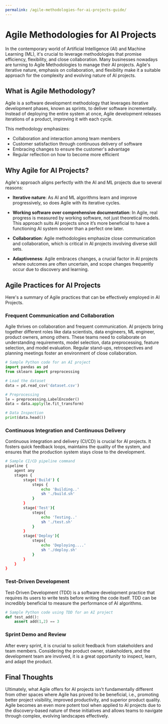 ```yaml
---
permalink: /agile-methodologies-for-ai-projects-guide/
---
```


# Agile Methodologies for AI Projects

In the contemporary world of Artificial Intelligence (AI) and Machine Learning (ML), it's crucial to leverage methodologies that promise efficiency, flexibility, and close collaboration. Many businesses nowadays are turning to Agile Methodologies to manage their AI projects. Agile's iterative nature, emphasis on collaboration, and flexibility make it a suitable approach for the complexity and evolving nature of AI projects.

## What is Agile Methodology?

Agile is a software development methodology that leverages iterative development phases, known as sprints, to deliver software incrementally. Instead of deploying the entire system at once, Agile development releases iterations of a product, improving it with each cycle.

This methodology emphasizes:

- Collaboration and interaction among team members
- Customer satisfaction through continuous delivery of software
- Embracing changes to ensure the customer's advantage
- Regular reflection on how to become more efficient

## Why Agile for AI Projects?

Agile's approach aligns perfectly with the AI and ML projects due to several reasons:

- **Iterative nature**: As AI and ML algorithms learn and improve progressively, so does Agile with its iterative cycles.

- **Working software over comprehensive documentation**: In Agile, real progress is measured by working software, not just theoretical models. This approach suits AI projects since it’s more beneficial to have a functioning AI system sooner than a perfect one later.

- **Collaboration**: Agile methodologies emphasize close communication and collaboration, which is critical in AI projects involving diverse skill sets.

- **Adaptiveness**: Agile embraces changes, a crucial factor in AI projects where outcomes are often uncertain, and scope changes frequently occur due to discovery and learning.

## Agile Practices for AI Projects

Here's a summary of Agile practices that can be effectively employed in AI Projects.

### Frequent Communication and Collaboration

Agile thrives on collaboration and frequent communication. AI projects bring together different roles like data scientists, data engineers, ML engineer, product owners, among others. These teams need to collaborate on understanding requirements, model selection, data preprocessing, feature selection, and model evaluation. Regular stand-ups, retrospectives and planning meetings foster an environment of close collaboration.

```python
# Sample Python code for an AI project
import pandas as pd
from sklearn import preprocessing

# Load the dataset
data = pd.read_csv('dataset.csv')

# Preprocessing
le = preprocessing.LabelEncoder()
data = data.apply(le.fit_transform)

# Data Inspection
print(data.head())
```

### Continuous Integration and Continuous Delivery

Continuous integration and delivery (CI/CD) is crucial for AI projects. It fosters quick feedback loops, maintains the quality of the system, and ensures that the production system stays close to the development.

```bash
# Sample CI/CD pipeline command
pipeline {
    agent any
    stages {
        stage('Build') {
            steps {
                echo 'Building..'
                sh './build.sh'
            }
        }
        stage('Test'){
            steps{
                echo 'Testing..'
                sh './test.sh'
            }
        }
        stage('Deploy'){
            steps{
                echo 'Deploying....'
                sh './deploy.sh'
            }
        }
    }
}
```

### Test-Driven Development

Test-Driven Development (TDD) is a software development practice that requires its users to write tests before writing the code itself. TDD can be incredibly beneficial to measure the performance of AI algorithms.

```python
# Sample Python code using TDD for an AI project
def test_add():
    assert add(1,2) == 3
```

### Sprint Demo and Review

After every sprint, it is crucial to solicit feedback from stakeholders and team members. Considering the product owner, stakeholders, and the development team are involved, it is a great opportunity to inspect, learn, and adapt the product.

## Final Thoughts

Ultimately, what Agile offers for AI projects isn't fundamentally different from other spaces where Agile has proved to be beneficial, i.e., promoting better project visibility, improved productivity, and superior product quality. Agile becomes an even more potent tool when applied to AI projects due to the discovery-based nature of these initiatives and allows teams to navigate through complex, evolving landscapes effectively.
